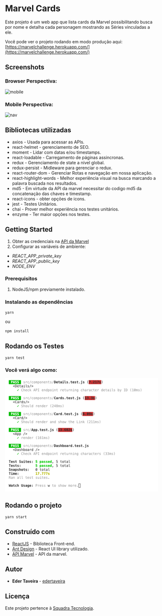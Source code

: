 # Marvel Cards

Este projeto é um web app que lista cards da Marvel possibilitando busca por nome e detalha cada personagem mostrando as Séries vinculadas a ele.

Você pode ver o projeto rodando em modo produção aqui: [https://marvelchallenge.herokuapp.com/](https://marvelchallenge.herokuapp.com/)

## Screenshots

### Browser Perspectiva: 
![mobile](./docs/mobile.gif)

### Mobile Perspectiva: 
![nav](./docs/nav.gif)



## Bibliotecas utilizadas

- axios - Usada para acessar as APIs.
- react-helmet - gerenciamento de SEO.
- moment - Lidar com datas e/ou timestamps.
- react-loadable - Carregamento de páginas assincronas.
- redux - Gerenciamento de state a nível global.
- redux-persist - Midleware para gerenciar o redux.
- react-router-dom - Gerenciar Rotas e navegação em nossa aplicação.
- react-highlight-words - Melhor experiência visual na busca marcando a palavra buscada nos resultados.
- md5 - Em virtude da API da marvel necessitar do codigo md5 da concatenação das chaves e timestamp.
- react-icons - obter opções de icons.
- jest - Testes Unitários.
- chai - Prover melhor experiência nos testes unitários.
- enzyme - Ter maior opções nos testes.

## Getting Started

1. Obter as credenciais na [API da Marvel](https://developer.marvel.com/documentation/getting_started)
2. Configurar as variáveis de ambiente:

- _REACT_APP_private_key_
- _REACT_APP_public_key_
- _NODE_ENV_

### Prerequisitos

1. NodeJS/npm previamente instalado.

### Instalando as dependências

```
yarn
```

ou

```
npm install
```

## Rodando os Testes

```
yarn test
```
### Você verá algo como:

![testes](./docs/testes.png)

## Rodando o projeto

```
yarn start
```

## Construído com

- [ReactJS](https://pt-br.reactjs.org/) - Biblioteca Front-end.
- [Ant Design](https://ant.design/) - React UI library utilizado.
- [API Marvel](https://developer.marvel.com/docs) - API da marvel.

## Autor

- **Eder Taveira** - [edertaveira](https://github.com/edertaveira)

## Licença

Este projeto pertence à [Squadra Tecnologia](https://www.squadra.com.br/).
